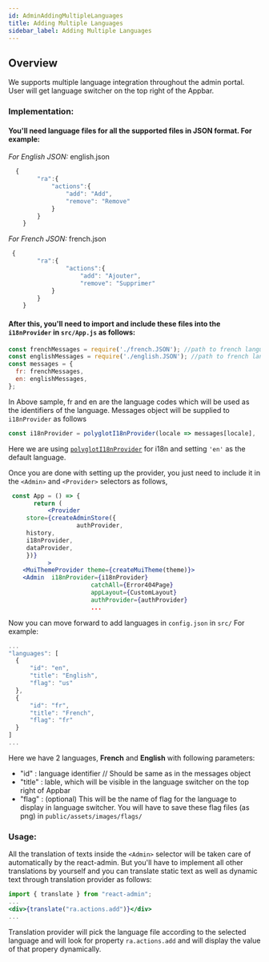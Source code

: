 ```yaml
---
id: AdminAddingMultipleLanguages
title: Adding Multiple Languages
sidebar_label: Adding Multiple Languages
---
```


## Overview

We supports multiple language integration throughout the admin portal. User will get language switcher on the top right of the Appbar.

### Implementation:

#### You'll need language files for all the supported files in JSON format. For example:

_For English JSON:_ english.json

```jsx
  {
		"ra":{
			"actions":{
				"add": "Add",
				"remove": "Remove"
			}
		}
	}
```

_For French JSON:_ french.json

```jsx
 {
		"ra":{
				"actions":{
					"add": "Ajouter",
					"remove": "Supprimer"
			}
		}
	}
```

#### After this, you'll need to import and include these files into the `i18nProvider` in `src/App.js` as follows:

```jsx
const frenchMessages = require('./french.JSON'); //path to french language JSON file
const englishMessages = require('./english.JSON'); //path to french language JSON file
const messages = {
  fr: frenchMessages,
  en: englishMessages,
};
```

In Above sample, fr and en are the language codes which will be used as the identifiers of the language. Messages object will be supplied to `i18nProvider` as follows

```jsx
const i18nProvider = polyglotI18nProvider(locale => messages[locale], 'en');
```

Here we are using [`polyglotI18nProvider`](https://github.com/marmelab/react-admin/blob/master/docs/Translation.md) for i18n and setting `'en'` as the default language.

Once you are done with setting up the provider, you just need to include it in the `<Admin>` and `<Provider>` selectors as follows,

```jsx
 const App = () => {
       return (
           <Provider
     store={createAdminStore({
                   authProvider,
     history,
     i18nProvider,
     dataProvider,
     })}
           >
    <MuiThemeProvider theme={createMuiTheme(theme)}>
    <Admin  i18nProvider={i18nProvider}
                       catchAll={Error404Page}
                       appLayout={CustomLayout}
                       authProvider={authProvider}
                       ...
```

Now you can move forward to add languages in `config.json` in `src/` For example:

```jsx
...
"languages": [
  {
      "id": "en",
      "title": "English",
      "flag": "us"
  },
  {
      "id": "fr",
      "title": "French",
      "flag": "fr"
  }
]
...
```

Here we have 2 languages, **French** and **English** with following parameters:

- "id" : language identifier // Should be same as in the messages object
- "title" : lable, which will be visible in the language switcher on the top right of Appbar
- "flag" : (optional) This will be the name of flag for the language to display in language switcher. You will have to save these flag files (as png) in `public/assets/images/flags/`

### Usage:

All the translation of texts inside the `<Admin>` selector will be taken care of automatically by the react-admin. But you'll have to implement all other translations by yourself and you can translate static text as well as dynamic text through translation provider as follows:

```jsx
import { translate } from "react-admin";
...
<div>{translate("ra.actions.add")}</div>
...
```

Translation provider will pick the language file according to the selected language and will look for property `ra.actions.add` and will display the value of that propery dynamically.

